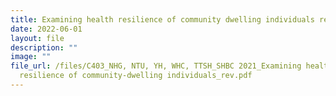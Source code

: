 ```yaml
---
title: Examining health resilience of community dwelling individuals rev
date: 2022-06-01
layout: file
description: ""
image: ""
file_url: /files/C403_NHG, NTU, YH, WHC, TTSH_SHBC 2021_Examining health
  resilience of community-dwelling individuals_rev.pdf
---
```

